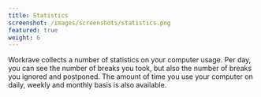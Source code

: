 ```yaml
---
title: Statistics
screenshot: /images/screenshots/statistics.png
featured: true
weight: 6
---
```

Workrave collects a number of statistics on your computer usage.
Per day, you can see the number of breaks you took, but also the number of breaks you ignored and postponed.
The amount of time you use your computer on daily, weekly and monthly basis is also available.
